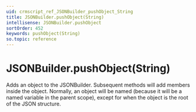 ```yaml
---
uid: crmscript_ref_JSONBuilder_pushObject_String
title: JSONBuilder.pushObject(String)
intellisense: JSONBuilder.pushObject
sortOrder: 452
keywords: pushObject(String)
so.topic: reference
---
```


# JSONBuilder.pushObject(String)

Adds an object to the JSONBuilder. Subsequent methods will add members inside the object. Normally, an object will be named (because it will be a named variable in the parent scope), except for when the object is the root of the JSON structure.

